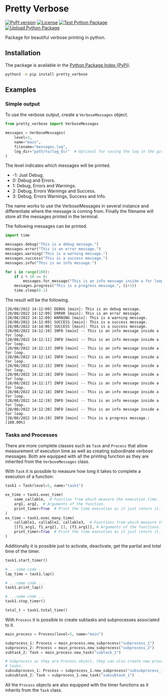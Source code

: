 # Pretty Verbose
[![PyPI version](https://img.shields.io/pypi/v/pretty-verbose.svg)](https://pypi.org/project/pretty-verbose/)
[![License](https://img.shields.io/github/license/ccmorenos/pretty_verbose
)](https://github.com/ccmorenos/pretty_verbose/blob/main/LICENSE)
[![Test Python Package](https://github.com/ccmorenos/pretty_verbose/actions/workflows/test-python.yml/badge.svg?branch=main)](https://github.com/ccmorenos/pretty_verbose/actions/workflows/test-python.yml) [![Upload Python Package](https://github.com/ccmorenos/pretty_verbose/actions/workflows/python-publish.yml/badge.svg)](https://github.com/ccmorenos/pretty_verbose/actions/workflows/python-publish.yml)

Package for beautiful verbose printing in python.

## Installation

The package is available in the [Python Package Index (PyPi)](https://pypi.org/project/pretty-verbose/).

```bash
python3 -m pip install pretty_verbose
```

## Examples

### Simple output

To use the verbose output, create a `VerboseMessages` object.

```python
from pretty_verbose import VerboseMessages

messages = VerboseMessages(
    level=3,
    name="main",
    filename="messages.log",
    log_dir="path/to/log_dir"  # Optional for saving the log in the given dir.
)
```

The level indicates which messages will be printed.

* -1: Just Debug.
* 0: Debug and Errors.
* 1: Debug, Errors and Warnings.
* 2: Debug, Errors Warnings and Success.
* 3: Debug, Errors Warnings, Success and Info.

The name works to use the VerboseMessages in several instance and
differentiate where the message is coming from. Finally the filename will store
all the messages printed in the terminal.

The following messages can be printed.

```python
import time

messages.debug("This is a debug message.")
messages.error("This is an error message.")
messages.warning("This is a warning message.")
messages.success("This is a success message.")
messages.info("This is an info message.")

for i in range(100):
    if i % 10 == 0:
        messages.for_message("This is an info message inside a for loop.")
    messages.progress("This is a progress message.", (i+1))
    time.sleep(0.1)
```

The result will be the following.

```
[28/08/2022 14:12:09] DEBUG [main]: This is an debug message.
[28/08/2022 14:12:09] ERROR [main]: This is an error message.
[28/08/2022 14:12:09] WARNING [main]: This is a warning message.
[28/08/2022 14:12:09] SUCCESS [main]: This is a success message.
[28/08/2022 14:14:06] SUCCESS [main]: This is a success message.
[28/08/2022 14:12:10] INFO [main] -- This is an info message inside a for loop.
[28/08/2022 14:12:11] INFO [main] -- This is an info message inside a for loop.
[28/08/2022 14:12:13] INFO [main] -- This is an info message inside a for loop.
[28/08/2022 14:12:14] INFO [main] -- This is an info message inside a for loop.
[28/08/2022 14:12:15] INFO [main] -- This is an info message inside a for loop.
[28/08/2022 14:12:16] INFO [main] -- This is an info message inside a for loop.
[28/08/2022 14:12:17] INFO [main] -- This is an info message inside a for loop.
[28/08/2022 14:12:18] INFO [main] -- This is an info message inside a for loop.
[28/08/2022 14:12:19] INFO [main] -- This is an info message inside a for loop.
[28/08/2022 14:12:20] INFO [main] -- This is an info message inside a for loop.
[28/08/2022 14:14:19] INFO [main] -- This is a progress message.: [100.00%]
```

### Tasks and Processes

There are more complete classes such as `Task` and `Process` that allow
measurement of execution time as well as creating subordinate verbose messages.
Both are equipped with all the printing function as they are inherited from the
`VerboseMessages` class.

With `Task` it is possible to measure how long it takes to complete a execution of a function:

```python
task1 = Task(level=5, name="task1")

ex_time = task1.exec_time(
    some_callable,  # Function from which measure the execution time.
    arg1, arg2,  # Arguments of the function.
    print_timer=True  # Print the time execution as it just return it.
)
ex_time = task1.exec_many_time(
    callable1, callable2, callable3,  # Functions from which measure the execution time.
    [[f1_arg1, f1_arg2], [], [f3_arg1]], # Arguments of the functions.
    print_timer=True  # Print the time execution as it just return it.
)
```

Additionally it is possible just to activate, deactivate, get the partial and
total time of the timer.

```python
task1.start_timer()

# ...some code ...
lap_time = task1.lap()

# ...some code ...
task1.print_lap()

# ...some code ...
task1.stop_timer()

total_t = task1.total_time()
```

With `Process` it is possible to create subtasks and subprocesses associated to
it.

```python
main_process = Process(level=5, name="main")

subprocess_1: Process = main_process.new_subprocess("subprocess_1")
subprocess_2: Process = main_process.new_subprocess("subprocess_2")
subtask_2: Task = main_process.new_task("subtask_1")

# Subprocess as they are Process object, they can also create new processes and
# tasks.
subsubprocess_1: Process = subprocess_1.new_subprocess("subsubprocess_1")
subsubtask_2: Task = subprocess_1.new_task("subsubtask_1")
```

All the `Process` objects are also equipped with the timer functions as it
inherits from the `Task` class.
